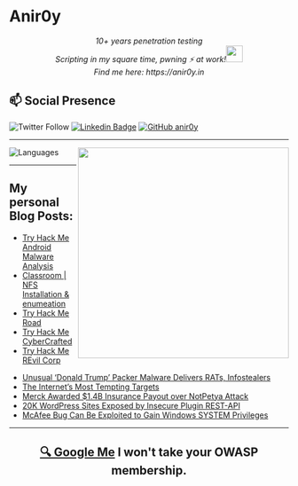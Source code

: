# Anir0y

<p align="center"><em>10+ years penetration testing<br>
  Scripting in my square time, pwning ⚡ at work!<img src="https://media.giphy.com/media/WUlplcMpOCEmTGBtBW/giphy.gif" width="30"> <br>
  Find me here: https://anir0y.in
</em></p>

## 📫 Social Presence

![Twitter Follow](https://img.shields.io/twitter/follow/anir0y?color=blue&style=for-the-badge&logo=twitter)
[![Linkedin Badge](https://img.shields.io/badge/Animesh%20Roy-Connect%20on%20linkedin-black?style=for-the-badge&logo=linkedin)](https://www.linkedin.com/in/anir0y/)
[![GitHub anir0y](https://img.shields.io/github/followers/anir0y?label=GitHub&style=for-the-badge&logo=github)](https://github.com/anir0y)

---

<img align='right' src="https://github-readme-stats.vercel.app/api?username=anir0y&show_icons=true&theme=dark" width="380">
<p align="left">
  <img  src="https://github-readme-stats.vercel.app/api/top-langs/?username=anir0y&layout=compact&hide=html,css" alt="Languages" />
</p>


---

## My personal Blog Posts:

<!-- CLASS:START -->
- [Try Hack Me Android Malware Analysis](https://classroom.anir0y.in/post/tryhackme-androidmalwareanalysis/)
- [Classroom | NFS Installation & enumeation](https://classroom.anir0y.in/post/classroom-nfs/)
- [Try Hack Me Road](https://classroom.anir0y.in/post/tryhackme-road/)
- [Try Hack Me CyberCrafted](https://classroom.anir0y.in/post/tryhackme-cybercrafted/)
- [Try Hack Me REvil Corp](https://classroom.anir0y.in/post/tryhackme-revilcorp/)
<!-- CLASS:END -->


<!-- THREAT:START -->
- [Unusual ‘Donald Trump’ Packer Malware Delivers RATs, Infostealers](https://threatpost.com/donald-trump-packer-malware-infostealers/177887/)
- [The Internet’s Most Tempting Targets](https://threatpost.com/internet-most-tempting-targets/177869/)
- [Merck Awarded $1.4B Insurance Payout over NotPetya Attack](https://threatpost.com/merck-insurance-payout-notpetya-attack/177872/)
- [20K WordPress Sites Exposed by Insecure Plugin REST-API](https://threatpost.com/wordpress-insecure-plugin-rest-api/177866/)
- [McAfee Bug Can Be Exploited to Gain Windows SYSTEM Privileges](https://threatpost.com/mcafee-bug-windows-system-privileges/177857/)
<!-- THREAT:END -->

---

<h2 align=center>
  <a href="https://google.com/search?q=@anir0y">🔍 Google Me</a> I won't take your OWASP membership. 
</h2>


